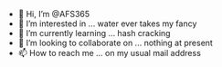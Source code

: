- 👋 Hi, I’m @AFS365
- 👀 I’m interested in ... water ever takes my fancy
- 🌱 I’m currently learning ... hash cracking 
- 💞️ I’m looking to collaborate on ... nothing at present
- 📫 How to reach me ... on my usual mail address

<!---
AFS365/AFS365 is a ✨ special ✨ repository because its `README.md` (this file) appears on your GitHub profile.
You can click the Preview link to take a look at your changes.
--->
